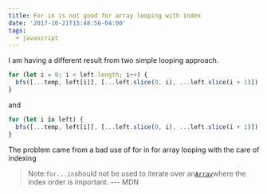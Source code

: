 ```yaml
---
title: For in is not good for array looping with index
date: '2017-10-21T15:48:56-04:00'
tags:
  - javascript
---
```


I am having a different result from two simple looping approach.

```js
for (let i = 0; i < left.length; i++) {
  bfs([...temp, left[i]], [...left.slice(0, i), ...left.slice(i + 1)])
}
```

and

```js
for (let i in left) {
  bfs([...temp, left[i]], [...left.slice(0, i), ...left.slice(i + 1)])
}
```

The problem came from a bad use of for in for array looping with the care of indexing

> Note:`for...in`should not be used to iterate over an[`Array`](https://developer.mozilla.org/en-US/docs/Web/JavaScript/Reference/Global_Objects/Array)where the index order is important. --- MDN

